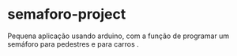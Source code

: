 # semaforo-project
Pequena aplicação usando arduino, com a função de programar um semáforo  para pedestres e para carros .

